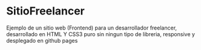 # SitioFreelancer
Ejemplo de un sitio web (Frontend) para un desarrollador freelancer, desarrollado en HTML Y CSS3 puro sin ningun tipo de libreria, responsive y desplegado en github pages
